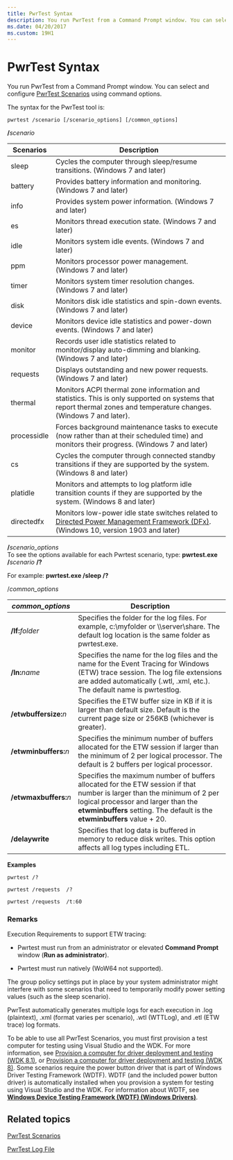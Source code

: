 ```yaml
---
title: PwrTest Syntax
description: You run PwrTest from a Command Prompt window. You can select and configure PwrTest Scenarios using command options.
ms.date: 04/20/2017
ms.custom: 19H1
---
```


# PwrTest Syntax


You run PwrTest from a Command Prompt window. You can select and configure [PwrTest Scenarios](pwrtest-scenarios.md) using command options.

The syntax for the PwrTest tool is:

```
pwrtest /scenario [/scenario_options] [/common_options]
```

<span id="_scenario"></span><span id="_SCENARIO"></span>**/**<em>scenario</em>  

| Scenarios   | Description                                                                                                                                                        |
|-------------|--------------------------------------------------------------------------------------------------------------------------------------------------------------------|
| sleep       | Cycles the computer through sleep/resume transitions. (Windows 7 and later)                                                                                        |
| battery     | Provides battery information and monitoring. (Windows 7 and later)                                                                                                 |
| info        | Provides system power information. (Windows 7 and later)                                                                                                           |
| es          | Monitors thread execution state. (Windows 7 and later)                                                                                                             |
| idle        | Monitors system idle events. (Windows 7 and later)                                                                                                                 |
| ppm         | Monitors processor power management. (Windows 7 and later)                                                                                                         |
| timer       | Monitors system timer resolution changes. (Windows 7 and later)                                                                                                    |
| disk        | Monitors disk idle statistics and spin-down events. (Windows 7 and later)                                                                                          |
| device      | Monitors device idle statistics and power-down events. (Windows 7 and later)                                                                                       |
| monitor     | Records user idle statistics related to monitor/display auto-dimming and blanking.(Windows 7 and later)                                                            |
| requests    | Displays outstanding and new power requests. (Windows 7 and later)                                                                                                 |
| thermal     | Monitors ACPI thermal zone information and statistics. This is only supported on systems that report thermal zones and temperature changes. (Windows 7 and later). |
| processidle | Forces background maintenance tasks to execute (now rather than at their scheduled time) and monitors their progress. (Windows 7 and later)                        |
| cs          | Cycles the computer through connected standby transitions if they are supported by the system. (Windows 8 and later)                                               |
| platidle    | Monitors and attempts to log platform idle transition counts if they are supported by the system. (Windows 8 and later)                                            |
| directedfx  | Monitors low-power idle state switches related to [Directed Power Management Framework (DFx)](../kernel/introduction-to-the-directed-power-management-framework.md). (Windows 10, version 1903 and later)|


 


<span id="_scenario_options"></span><span id="_SCENARIO_OPTIONS"></span>**/**<em>scenario\_options</em>  
To see the options available for each Pwrtest scenario, type: **pwrtest.exe /**<em>scenario</em> **/?**

For example: **pwrtest.exe /sleep /?**

<span id="_common_options"></span><span id="_COMMON_OPTIONS"></span>/*common\_options*  

|       *common\_options*       |                                                                                                                Description                                                                                                                 |
|-------------------------------|--------------------------------------------------------------------------------------------------------------------------------------------------------------------------------------------------------------------------------------------|
|    **/lf:**<em>folder</em>    |                                            Specifies the folder for the log files. For example, c:\\myfolder or \\\\server\\share. The default log location is the same folder as pwrtest.exe.                                             |
|     **/ln:**<em>name</em>     |                Specifies the name for the log files and the name for the Event Tracing for Windows (ETW) trace session. The log file extensions are added automatically (.wtl, .xml, etc.). The default name is pwrtestlog.                |
| **/etwbuffersize:**<em>n</em> |                                                  Specifies the ETW buffer size in KB if it is larger than default size. Default is the current page size or 256KB (whichever is greater).                                                  |
| **/etwminbuffers:**<em>n</em> |                                Specifies the minimum number of buffers allocated for the ETW session if larger than the minimum of 2 per logical processor. The default is 2 buffers per logical processor.                                |
| **/etwmaxbuffers:**<em>n</em> | Specifies the maximum number of buffers allocated for the ETW session if that number is larger than the minimum of 2 per logical processor and larger than the **etwminbuffers** setting. The default is the **etwminbuffers** value + 20. |
|        **/delaywrite**        |                                                           Specifies that log data is buffered in memory to reduce disk writes. This option affects all log types including ETL.                                                            |

**Examples**

```
pwrtest /?  
```

```
pwrtest /requests  /?
```

```
pwrtest /requests  /t:60
```

### <span id="Remarks"></span><span id="remarks"></span><span id="REMARKS"></span>Remarks

Execution Requirements to support ETW tracing:

-   Pwrtest must run from an administrator or elevated **Command Prompt** window (**Run as administrator**).

-   Pwrtest must run natively (WoW64 not supported).

The group policy settings put in place by your system administrator might interfere with some scenarios that need to temporarily modify power setting values (such as the sleep scenario).

PwrTest automatically generates multiple logs for each execution in .log (plaintext), .xml (format varies per scenario), .wtl (WTTLog), and .etl (ETW trace) log formats.

To be able to use all PwrTest Scenarios, you must first provision a test computer for testing using Visual Studio and the WDK. For more information, see [Provision a computer for driver deployment and testing (WDK 8.1)](../gettingstarted/provision-a-target-computer-wdk-8-1.md), or [Provision a computer for driver deployment and testing (WDK 8)](/previous-versions/hh698272(v=vs.85)). Some scenarios require the power button driver that is part of Windows Driver Testing Framework (WDTF). WDTF (and the included power button driver) is automatically installed when you provision a system for testing using Visual Studio and the WDK. For information about WDTF, see [**Windows Device Testing Framework (WDTF) (Windows Drivers)**](../wdtf/index.md).

## <span id="related_topics"></span>Related topics


[PwrTest Scenarios](pwrtest-scenarios.md)

[PwrTest Log File](pwrtest-log-file.md)

 

